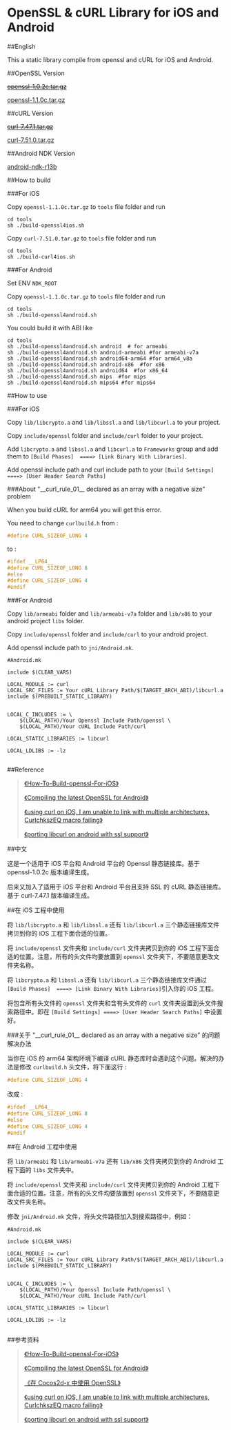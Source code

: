 # OpenSSL & cURL Library for iOS and Android

##English

This a static library compile from openssl and cURL for iOS and Android.

##OpenSSL Version

~~[openssl-1.0.2c.tar.gz](https://www.openssl.org/source/openssl-1.0.2c.tar.gz)~~

[openssl-1.1.0c.tar.gz](https://www.openssl.org/source/openssl-1.1.0c.tar.gz)

##cURL Version

~~[curl-7.47.1.tar.gz](https://curl.haxx.se/download/curl-7.47.1.tar.gz)~~

[curl-7.51.0.tar.gz](https://curl.haxx.se/download/curl-7.51.0.tar.gz)

##Android NDK Version

[android-ndk-r13b](https://dl.google.com/android/repository/android-ndk-r13b-darwin-x86_64.zip)

##How to build

###For iOS

Copy `openssl-1.1.0c.tar.gz` to `tools` file folder and run

```
cd tools
sh ./build-openssl4ios.sh
```

Copy `curl-7.51.0.tar.gz` to `tools` file folder and run

```
cd tools
sh ./build-curl4ios.sh
```

###For Android

Set ENV `NDK_ROOT`

Copy `openssl-1.1.0c.tar.gz` to `tools` file folder and run

```
cd tools
sh ./build-openssl4android.sh
```

You could build it with ABI like

```
cd tools
sh ./build-openssl4android.sh android  # for armeabi
sh ./build-openssl4android.sh android-armeabi #for armeabi-v7a
sh ./build-openssl4android.sh android64-arm64 #for arm64_v8a
sh ./build-openssl4android.sh android-x86  #for x86
sh ./build-openssl4android.sh android64  #for x86_64
sh ./build-openssl4android.sh mips  #for mips
sh ./build-openssl4android.sh mips64 #for mips64
```



##How to use

###For iOS

Copy `lib/libcrypto.a` and `lib/libssl.a` and `lib/libcurl.a` to your project.

Copy `include/openssl` folder and `include/curl` folder to your project.

Add `libcrypto.a` and `libssl.a` and `libcurl.a` to `Frameworks` group and add them to `[Build Phases]  ====> [Link Binary With Libraries]`.

Add openssl include path and curl include path to your `[Build Settings] ====> [User Header Search Paths]`

###About "\_\_curl\_rule\_01\_\_ declared as an array with a negative size" problem

When you build cURL for arm64 you will get this error.

You need to change `curlbuild.h` from :

```c
#define CURL_SIZEOF_LONG 4
```

to :

```c
#ifdef __LP64__
#define CURL_SIZEOF_LONG 8
#else
#define CURL_SIZEOF_LONG 4
#endif
```

###For Android

Copy `lib/armeabi` folder and `lib/armeabi-v7a` folder and `lib/x86` to your android project `libs` folder.

Copy `include/openssl` folder and `include/curl` to your android project.

Add openssl include path to `jni/Android.mk`. 

```
#Android.mk

include $(CLEAR_VARS)

LOCAL_MODULE := curl
LOCAL_SRC_FILES := Your cURL Library Path/$(TARGET_ARCH_ABI)/libcurl.a
include $(PREBUILT_STATIC_LIBRARY)


LOCAL_C_INCLUDES := \
	$(LOCAL_PATH)/Your Openssl Include Path/openssl \
	$(LOCAL_PATH)/Your cURL Include Path/curl

LOCAL_STATIC_LIBRARIES := libcurl

LOCAL_LDLIBS := -lz
	
```

##Reference

>[《How-To-Build-openssl-For-iOS》](http://www.cvursache.com/2013/08/13/How-To-Build-openssl-For-iOS/)
>
>[《Compiling the latest OpenSSL for Android》](http://stackoverflow.com/questions/11929773/compiling-the-latest-openssl-for-android)
>
>[《using curl on iOS, I am unable to link with multiple architectures, CurlchkszEQ macro failing》](http://stackoverflow.com/questions/21681954/using-curl-on-ios-i-am-unable-to-link-with-multiple-architectures-curlchkszeq)
>
>[《porting libcurl on android with ssl support》](http://stackoverflow.com/questions/11330180/porting-libcurl-on-android-with-ssl-support)

##中文

这是一个适用于 iOS 平台和 Android 平台的 Openssl 静态链接库。基于 openssl-1.0.2c 版本编译生成。

后来又加入了适用于 iOS 平台和 Android 平台且支持 SSL 的 cURL 静态链接库。基于 curl-7.47.1 版本编译生成。

##在 iOS 工程中使用

将 `lib/libcrypto.a` 和 `lib/libssl.a` 还有 `lib/libcurl.a` 三个静态链接库文件拷贝到你的 iOS 工程下面合适的位置。

将 `include/openssl` 文件夹和 `include/curl` 文件夹拷贝到你的 iOS 工程下面合适的位置。注意，所有的头文件均要放置到 `openssl` 文件夹下，不要随意更改文件夹名称。

将 `libcrypto.a` 和 `libssl.a` 还有 `lib/libcurl.a` 三个静态链接库文件通过`[Build Phases]  ====> [Link Binary With Libraries]`引入你的 iOS 工程。

将包含所有头文件的 `openssl` 文件夹和含有头文件的 `curl` 文件夹设置到头文件搜索路径中。即在 `[Build Settings] ====> [User Header Search Paths]` 中设置好。

###关于 "\_\_curl\_rule\_01\_\_ declared as an array with a negative size" 的问题解决办法

当你在 iOS 的 arm64 架构环境下编译 cURL 静态库时会遇到这个问题。解决的办法是修改 `curlbuild.h` 头文件，将下面这行 :

```c
#define CURL_SIZEOF_LONG 4
```

改成 :

```c
#ifdef __LP64__
#define CURL_SIZEOF_LONG 8
#else
#define CURL_SIZEOF_LONG 4
#endif
```

##在 Android 工程中使用

将 `lib/armeabi` 和 `lib/armeabi-v7a` 还有 `lib/x86` 文件夹拷贝到你的 Android 工程下面的 `libs` 文件夹中。

将 `include/openssl` 文件夹和 `include/curl` 文件夹拷贝到你的 Android 工程下面合适的位置。注意，所有的头文件均要放置到 `openssl` 文件夹下，不要随意更改文件夹名称。

修改 `jni/Android.mk` 文件，将头文件路径加入到搜索路径中，例如：

```
#Android.mk

include $(CLEAR_VARS)

LOCAL_MODULE := curl
LOCAL_SRC_FILES := Your cURL Library Path/$(TARGET_ARCH_ABI)/libcurl.a
include $(PREBUILT_STATIC_LIBRARY)


LOCAL_C_INCLUDES := \
	$(LOCAL_PATH)/Your Openssl Include Path/openssl \
	$(LOCAL_PATH)/Your cURL Include Path/curl

LOCAL_STATIC_LIBRARIES := libcurl

LOCAL_LDLIBS := -lz
	
```

##参考资料

>[《How-To-Build-openssl-For-iOS》](http://www.cvursache.com/2013/08/13/How-To-Build-openssl-For-iOS/)
>
>[《Compiling the latest OpenSSL for Android》](http://stackoverflow.com/questions/11929773/compiling-the-latest-openssl-for-android)
>
>[《在 Cocos2d-x 中使用 OpenSSL》](http://leenjewel.github.io/blog/2015/06/30/zai-cocos2d-x-zhong-shi-yong-openssl/)
>
>[《using curl on iOS, I am unable to link with multiple architectures, CurlchkszEQ macro failing》](http://stackoverflow.com/questions/21681954/using-curl-on-ios-i-am-unable-to-link-with-multiple-architectures-curlchkszeq)
>
>[《porting libcurl on android with ssl support》](http://stackoverflow.com/questions/11330180/porting-libcurl-on-android-with-ssl-support)

